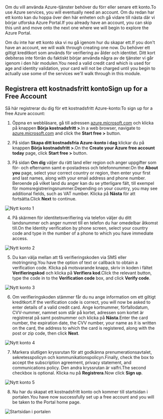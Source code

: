 <span data-ttu-id="e6c7f-101">Om du vill använda Azure-tjänster behöver du förr eller senare ett konto.</span><span class="sxs-lookup"><span data-stu-id="e6c7f-101">To use Azure services, you will eventually need an account.</span></span> <span data-ttu-id="e6c7f-102">Om du redan har ett konto kan du hoppa över den här enheten och gå vidare till nästa där vi börjar utforska Azure Portal.</span><span class="sxs-lookup"><span data-stu-id="e6c7f-102">If you already have an account, you can skip this unit and move onto the next one where we will begin to explore the Azure Portal.</span></span>

<span data-ttu-id="e6c7f-103">Om du inte har ett konto ska vi nu gå igenom hur du skapar ett.</span><span class="sxs-lookup"><span data-stu-id="e6c7f-103">If you don't have an account, we will walk through creating one now.</span></span> <span data-ttu-id="e6c7f-104">Du behöver ett giltigt kreditkort som används för verifiering av ålder och identitet. Ditt kort debiteras inte förrän du faktiskt börjar använda några av de tjänster vi går igenom i den här modulen.</span><span class="sxs-lookup"><span data-stu-id="e6c7f-104">You need a valid credit card which is used for age and identity validation, your card will not be charged until you begin to actually use some of the services we'll walk through in this module.</span></span>

## <a name="sign-up-for-a-free-account"></a><span data-ttu-id="e6c7f-105">Registrera ett kostnadsfritt konto</span><span class="sxs-lookup"><span data-stu-id="e6c7f-105">Sign up for a Free Account</span></span>

<span data-ttu-id="e6c7f-106">Så här registrerar du dig för ett kostnadsfritt Azure-konto:</span><span class="sxs-lookup"><span data-stu-id="e6c7f-106">To sign up for a free Azure account:</span></span>

1. <span data-ttu-id="e6c7f-107">Öppna en webbläsare, gå till adressen [azure.microsoft.com](https://azure.microsoft.com) och klicka på knappen **Börja kostnadsfritt >**.</span><span class="sxs-lookup"><span data-stu-id="e6c7f-107">In a web browser, navigate to [azure.microsoft.com](https://azure.microsoft.com) and click the **Start free >** button.</span></span>

2. <span data-ttu-id="e6c7f-108">På sidan **Skapa ditt kostnadsfria Azure-konto i dag** klickar du på knappen **Börja kostnadsfritt >**.</span><span class="sxs-lookup"><span data-stu-id="e6c7f-108">On the **Create your Azure free account today** page, click **Start free >** button.</span></span>

3. <span data-ttu-id="e6c7f-109">På sidan **Om dig** väljer du rätt land eller region och anger uppgifter som för- och efternamn samt e-postadress och telefonnummer.</span><span class="sxs-lookup"><span data-stu-id="e6c7f-109">On the **About you** page, select your correct country or region, then enter your first and last names, along with your email address and phone number.</span></span> <span data-ttu-id="e6c7f-110">Beroende på vilket land du anger kan du se ytterligare fält, till exempel för momsregistreringsnummer.</span><span class="sxs-lookup"><span data-stu-id="e6c7f-110">Depending on your country, you may see additional fields, such as VAT number.</span></span> <span data-ttu-id="e6c7f-111">Klicka på **Nästa** för att fortsätta.</span><span class="sxs-lookup"><span data-stu-id="e6c7f-111">Click **Next** to continue.</span></span>

![Nytt konto 1](../images/2-new-account-1.png)

4. <span data-ttu-id="e6c7f-113">På skärmen för identitetsverifiering via telefon väljer du ditt landsnummer och anger numret till en telefon du har omedelbar åtkomst till.</span><span class="sxs-lookup"><span data-stu-id="e6c7f-113">On the Identity verification by phone screen, select your country code and type in the number of a phone to which you have immediate access.</span></span>

![Nytt konto 2](../images/2-new-account-2.png)

5. <span data-ttu-id="e6c7f-115">Du kan välja mellan att få verifieringskoden via SMS eller motringning.</span><span class="sxs-lookup"><span data-stu-id="e6c7f-115">You have the option of text or callback to obtain a verification code.</span></span> <span data-ttu-id="e6c7f-116">Klicka på motsvarande knapp, skriv in koden i fältet **Verifieringskod** och klicka på **Verifiera kod**.</span><span class="sxs-lookup"><span data-stu-id="e6c7f-116">Click the relevant button, type the code in to the **Verification code** box, and click **Verify code**.</span></span>

![Nytt konto 3](../images/2-new-account-3.png)

6. <span data-ttu-id="e6c7f-118">Om verifieringskoden stämmer får du nu ange information om ett giltigt kreditkort.</span><span class="sxs-lookup"><span data-stu-id="e6c7f-118">If the verification code is correct, you will now be asked to enter details of a valid credit card.</span></span> <span data-ttu-id="e6c7f-119">Ange kortnummer, förfallodatum, CVV-nummer, namnet som står på kortet, adressen som kortet är registrerat på samt postnummer och klicka på **Nästa**.</span><span class="sxs-lookup"><span data-stu-id="e6c7f-119">Enter the card number, the expiration date, the CVV number, your name as it is written on the card, the address to which the card is registered, along with the post or zip code, then click **Next**.</span></span>

![Nytt konto 4](../images/2-new-account-4.png)

7. <span data-ttu-id="e6c7f-121">Markera slutligen kryssrutan för att godkänna prenumerationsavtalet, sekretesspolicyn och kommunikationspolicyn.</span><span class="sxs-lookup"><span data-stu-id="e6c7f-121">Finally, check the box to accept the subscription agreement, privacy statement, and communications policy.</span></span> <span data-ttu-id="e6c7f-122">Den andra kryssrutan är valfri.</span><span class="sxs-lookup"><span data-stu-id="e6c7f-122">The second checkbox is optional.</span></span> <span data-ttu-id="e6c7f-123">Klicka nu på **Registrera**.</span><span class="sxs-lookup"><span data-stu-id="e6c7f-123">Now click **Sign up**.</span></span>

![Nytt konto 5](../images/2-new-account-5.png)

8. <span data-ttu-id="e6c7f-125">Nu har du skapat ett kostnadsfritt konto och kommer till startsidan i portalen.</span><span class="sxs-lookup"><span data-stu-id="e6c7f-125">You have now successfully set up a free account and you will be taken to the Portal home page.</span></span>

![Startsidan i portalen](../images/2-azure-portal-home.png)